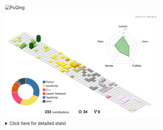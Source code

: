 ![PuQing](https://user-images.githubusercontent.com/27223114/171565019-9a56fae6-b08b-421f-99db-7e830da42371.png)

![](./profile-3d-contrib/profile-season-animate.svg)

<details>
<summary>Click here for detailed stats!</summary>

<!--START_SECTION:waka-->
![Lines of code](https://img.shields.io/badge/From%20Hello%20World%20I%27ve%20Written-696.3%20thousand%20lines%20of%20code-blue)

**🐱 My GitHub Data** 

> 📦 248.3 kB Used in GitHub's Storage 
 > 
> 🏆 81 Contributions in the Year 2023
 > 
> 🚫 Not Opted to Hire
 > 
> 📜 27 Public Repositories 
 > 
> 🔑 27 Private Repositories 
 > 
**I'm an Early 🐤** 

```text
🌞 Morning                264 commits         █████░░░░░░░░░░░░░░░░░░░░   19.17 % 
🌆 Daytime                710 commits         █████████████░░░░░░░░░░░░   51.56 % 
🌃 Evening                170 commits         ███░░░░░░░░░░░░░░░░░░░░░░   12.35 % 
🌙 Night                  233 commits         ████░░░░░░░░░░░░░░░░░░░░░   16.92 % 
```


📊 **This Week I Spent My Time On** 

```text
💬 Programming Languages: 
Python                   2 hrs 30 mins       ███████████░░░░░░░░░░░░░░   45.64 % 
C++                      2 hrs 19 mins       ███████████░░░░░░░░░░░░░░   42.50 % 
TeX                      32 mins             ██░░░░░░░░░░░░░░░░░░░░░░░   09.86 % 
Jupyter Notebook         5 mins              ░░░░░░░░░░░░░░░░░░░░░░░░░   01.65 % 
XML                      0 secs              ░░░░░░░░░░░░░░░░░░░░░░░░░   00.27 % 

🔥 Editors: 
VS Code                  5 hrs 29 mins       █████████████████████████   100.00 % 

💻 Operating System: 
WSL                      5 hrs 25 mins       █████████████████████████   98.85 % 
Windows                  3 mins              ░░░░░░░░░░░░░░░░░░░░░░░░░   01.15 % 
```


<!--END_SECTION:waka-->
</details>
